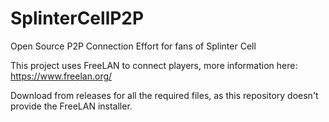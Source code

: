 # SplinterCellP2P
Open Source P2P Connection Effort for fans of Splinter Cell

This project uses FreeLAN to connect players, more information here:
https://www.freelan.org/

Download from releases for all the required files, as this repository doesn't provide the FreeLAN installer.
